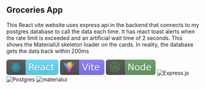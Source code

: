 ## Groceries App
This React vite website uses express api in the backend that connects to my postgres database to
call the data each time. It has react toast alerts when the rate limit is exceeded and an artificial wait
time of 2 seconds. This shows the MaterialUI skeleton loader on the cards. In reality, the database
gets the data back within 200ms

![react-badge.svg](public/images/react-badge.svg)
![vitejs-badge.svg](public/images/vitejs-badge.svg)
![nodejs-badge.svg](public/images/node.svg)
![Express.js](https://img.shields.io/badge/express.js-%23404d59.svg?style=for-the-badge&logo=express&logoColor=%2361DAFB)
![Postgres](https://img.shields.io/badge/postgres-%23316192.svg?style=for-the-badge&logo=postgresql&logoColor=white)
![materialui](https://img.shields.io/badge/Material--UI-0081CB?style=for-the-badge&logo=material-ui&logoColor=white)

